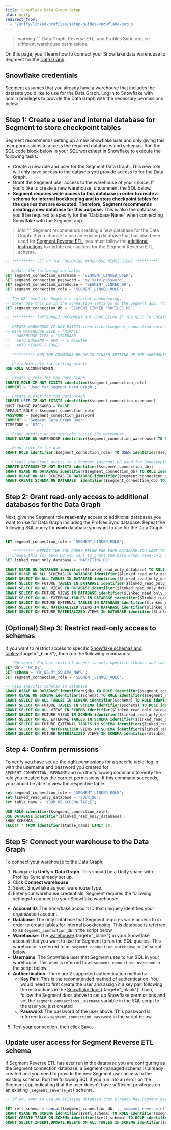 ```yaml
---
title: Snowflake Data Graph Setup
plan: unify
redirect_from:
  - '/unify/linked-profiles/setup-guides/snowflake-setup'
---
```

> warning ""
> Data Graph, Reverse ETL, and Profiles Sync require different warehouse permissions.

On this page, you'll learn how to connect your Snowflake data warehouse to Segment for the [Data Graph](/docs/unify/data-graph/data-graph/). 

## Snowflake credentials

Segment assumes that you already have a warehouse that includes the datasets you'd like to use for the Data Graph. Log in to Snowflake with admin privileges to provide the Data Graph with the necessary permissions below. 

## Step 1: Create a user and internal database for Segment to store checkpoint tables

Segment recommends setting up a new Snowflake user and only giving this user permissions to access the required databases and schemas. Run the SQL code block below in your SQL worksheet in Snowflake to execute the following tasks:

- Create a new role and user for the Segment Data Graph. This new role will only have access to the datasets you provide access to for the Data Graph.
- Grant the Segment user access to the warehouse of your choice. If you'd like to create a new warehouse, uncomment the SQL below.
- **Segment requires write access to this database in order to create a schema for internal bookkeeping and to store checkpoint tables for the queries that are executed. Therefore, Segment recommends creating a new database for this purpose.** This is also the database you'll be required to specify for the "Database Name" when connecting Snowflake with the Segment app.

> info ""
> Segment recommends creating a new database for the Data Graph.
> If you choose to use an existing database that has also been used for [Segment Reverse ETL](/docs/connections/reverse-etl/), you must follow the [additional instructions](#update-user-access-for-segment-reverse-etl-schema) to update user access for the Segment Reverse ETL schema.


```sql
-- ********** SET UP THE FOLLOWING WAREHOUSE PERMISSIONS **********

-- Update the following variables 
SET segment_connection_username = 'SEGMENT_LINKED_USER';
SET segment_connection_password = 'my-safe-password';
SET segment_connection_warehouse = 'SEGMENT_LINKED_WH';
SET segment_connection_role = 'SEGMENT_LINKED_ROLE';

-- The DB  used for Segment's internal bookkeeping.
-- Note: Use this DB in the connection settings on the Segment app. This is the only DB that Segment requires write access to.
SET segment_connection_db = 'SEGMENT_LINKED_PROFILES_DB';

-- ********** [OPTIONAL] UNCOMMENT THE CODE BELOW IF YOU NEED TO CREATE A NEW WAREHOUSE **********

-- CREATE WAREHOUSE IF NOT EXISTS identifier($segment_connection_warehouse)
-- WITH WAREHOUSE_SIZE = 'XSMALL'
--   WAREHOUSE_TYPE = 'STANDARD'
--   AUTO_SUSPEND = 600 -- 5 minutes
--   AUTO_RESUME = TRUE;

-- ********** RUN THE COMMANDS BELOW TO FINISH SETTING UP THE WAREHOUSE PERMISSIONS **********

-- Use admin role for setting grants
USE ROLE ACCOUNTADMIN;

-- Create a role for the Data Graph
CREATE ROLE IF NOT EXISTS identifier($segment_connection_role)
COMMENT = 'Used for Segment Data Graph';

-- Create a user for the Data Graph
CREATE USER IF NOT EXISTS identifier($segment_connection_username)
MUST_CHANGE_PASSWORD = FALSE
DEFAULT_ROLE = $segment_connection_role
PASSWORD = $segment_connection_password
COMMENT = 'Segment Data Graph User'
TIMEZONE = 'UTC';

-- Grant permission to the role to use the warehouse
GRANT USAGE ON WAREHOUSE identifier($segment_connection_warehouse) TO ROLE identifier($segment_connection_role);

-- Grant role to the user
GRANT ROLE identifier($segment_connection_role) TO USER identifier($segment_connection_username);

-- Create and Grant access to a Segment internal DB used for bookkeeping. This is the only DB that Segment requires write access to. This is also the DB you will use in the "Database Name" config while setting up the connection in the Segment app. 
CREATE DATABASE IF NOT EXISTS identifier($segment_connection_db);
GRANT USAGE ON DATABASE identifier($segment_connection_db) TO ROLE identifier($segment_connection_role);
GRANT USAGE ON ALL SCHEMAS IN DATABASE identifier($segment_connection_db) TO ROLE identifier($segment_connection_role);
GRANT CREATE SCHEMA ON DATABASE  identifier($segment_connection_db) TO ROLE identifier($segment_connection_role);

```

## Step 2: Grant read-only access to additional databases for the Data Graph

Next, give the Segment role **read-only** access to additional databases you want to use for Data Graph including the Profiles Sync database. Repeat the following SQL query for **each** database you want to use for the Data Graph.

```sql

SET segment_connection_role = 'SEGMENT_LINKED_ROLE';

-- ********** REPEAT THE SQL QUERY BELOW FOR EACH DATABASE YOU WANT TO USE FOR THE DATA GRAPH **********
-- Change this for each DB you want to grant the Data Graph read-only access to
SET linked_read_only_database = 'MARKETING_DB';

GRANT USAGE ON DATABASE identifier($linked_read_only_database) TO ROLE identifier($segment_connection_role);
GRANT USAGE ON ALL SCHEMAS IN DATABASE identifier($linked_read_only_database) TO ROLE identifier($segment_connection_role);
GRANT SELECT ON ALL TABLES IN DATABASE identifier($linked_read_only_database) TO ROLE identifier($segment_connection_role);
GRANT SELECT ON FUTURE TABLES IN DATABASE identifier($linked_read_only_database) TO ROLE identifier($segment_connection_role);
GRANT SELECT ON ALL VIEWS IN DATABASE identifier($linked_read_only_database) TO ROLE identifier($segment_connection_role);
GRANT SELECT ON FUTURE VIEWS IN DATABASE identifier($linked_read_only_database) TO ROLE identifier($segment_connection_role);
GRANT SELECT ON ALL EXTERNAL TABLES IN DATABASE identifier($linked_read_only_database) TO ROLE identifier($segment_connection_role);
GRANT SELECT ON FUTURE EXTERNAL TABLES IN DATABASE identifier($linked_read_only_database) TO ROLE identifier($segment_connection_role);
GRANT SELECT ON ALL MATERIALIZED VIEWS IN DATABASE identifier($linked_read_only_database) TO ROLE identifier($segment_connection_role);
GRANT SELECT ON FUTURE MATERIALIZED VIEWS IN DATABASE identifier($linked_read_only_database) TO ROLE identifier($segment_connection_role);

```

## (Optional) Step 3: Restrict read-only access to schemas

If you want to restrict access to specific [Snowflake schemas and tables](https://docs.snowflake.com/en/user-guide/security-access-control-privileges#table-privileges){:target="_blank"}, then run the following commands: 

```sql
-- [Optional] Further restrict access to only specific schemas and tables 
SET db = 'MY_DB';
SET schema = 'MY_DB.MY_SCHEMA_NAME';
SET segment_connection_role = 'SEGMENT_LINKED_ROLE';

-- View specific schemas in database
GRANT USAGE ON DATABASE identifier($db) TO ROLE identifier($segment_connection_role);
GRANT USAGE ON SCHEMA identifier($schema) TO ROLE identifier($segment_connection_role);
GRANT SELECT ON ALL TABLES IN SCHEMA identifier($schema) TO ROLE identifier($segment_connection_role);
GRANT SELECT ON FUTURE TABLES IN SCHEMA identifier($schema) TO ROLE identifier($segment_connection_role);
GRANT SELECT ON ALL VIEWS IN SCHEMA identifier($linked_read_only_database) TO ROLE identifier($segment_connection_role);
GRANT SELECT ON FUTURE VIEWS IN SCHEMA identifier($linked_read_only_database) TO ROLE identifier($segment_connection_role);
GRANT SELECT ON ALL EXTERNAL TABLES IN SCHEMA identifier($linked_read_only_database) TO ROLE identifier($segment_connection_role);
GRANT SELECT ON FUTURE EXTERNAL TABLES IN SCHEMA identifier($linked_read_only_database) TO ROLE identifier($segment_connection_role);
GRANT SELECT ON ALL MATERIALIZED VIEWS IN SCHEMA identifier($linked_read_only_database) TO ROLE identifier($segment_connection_role);
GRANT SELECT ON FUTURE MATERIALIZED VIEWS IN SCHEMA identifier($linked_read_only_database) TO ROLE identifier($segment_connection_role);

```

## Step 4: Confirm permissions 

To verify you have set up the right permissions for a specific table, log in with the username and password you created for `SEGMENT_CONNECTION_USERNAME` and run the following command to verify the role you created has the correct permissions. If this command succeeds, you should be able to view the respective table.

```sql
set segment_connection_role = 'SEGMENT_LINKED_ROLE';
set linked_read_only_database = 'YOUR_DB';
set table_name = 'YOUR_DB.SCHEMA.TABLE';

USE ROLE identifier($segment_connection_role);
USE DATABASE identifier($linked_read_only_database) ;
SHOW SCHEMAS;
SELECT * FROM identifier($table_name) LIMIT 10;

```
## Step 5: Connect your warehouse to the Data Graph

To connect your warehouse to the Data Graph:

1. Navigate to **Unify > Data Graph**. This should be a Unify space with Profiles Sync already set up.
2. Click **Connect warehouse**.
3. Select Snowflake as your warehouse type. 
4. Enter your warehouse credentials. Segment requires the following settings to connect to your Snowflake warehouse:
- **Account ID**: The Snowflake account ID that uniquely identifies your organization account
- **Database**: The only database that Segment requires write access to in order to create tables for internal bookkeeping. This database is referred to as `segment_connection_db` in the script below
- **Warehouse**: The [warehouse](https://docs.snowflake.com/en/user-guide/warehouses){:target="_blank”} in your Snowflake account that you want to use for Segment to run the SQL queries. This warehouse is referred to as `segment_connection_warehouse` in the script below
- **Username**: The Snowflake user that Segment uses to run SQL in your warehouse. This user is referred to as `segment_connection_username` in the script below
- **Authentication**: There are 2 supported authentication methods:
  - **Key Pair**: This is the recommended method of authentication. You would need to first create the user and assign it a key pair following the instructions in the [Snowflake docs](https://docs.snowflake.com/en/user-guide/key-pair-auth){:target="_blank"}. Then, follow the Segment docs above to set up Snowflake permissions and set the `segment_connections_username` variable in the SQL script to the user you just created
  - **Password**: The password of the user above. This password is referred to as `segment_connection_password` in the script below
 
5. Test your connection, then click Save.

## Update user access for Segment Reverse ETL schema 
If Segment Reverse ETL has ever run in the database you are configuring as the Segment connection database, a Segment-managed schema is already created and you need to provide the new Segment user access to the existing schema. Run the following SQL if you run into an error on the Segment app indicating that the user doesn't have sufficient privileges on an existing `_segment_reverse_etl` schema.

```sql
-- If you want to use an existing database that already has Segment Reverse ETL schemas, you’ll need to run some additional steps below to grant the role access to the existing schemas.

SET retl_schema = concat($segment_connection_db,'.__segment_reverse_etl');
GRANT USAGE ON SCHEMA identifier($retl_schema) TO ROLE identifier($segment_connection_role);
GRANT CREATE TABLE ON SCHEMA identifier($retl_schema) TO ROLE identifier($segment_connection_role);
GRANT SELECT,INSERT,UPDATE,DELETE ON ALL TABLES IN SCHEMA identifier($retl_schema) TO ROLE identifier($segment_connection_role);
```
